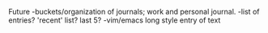 Future
-buckets/organization of journals; work and personal journal.
-list of entries? 'recent' list? last 5?
-vim/emacs long style entry of text

